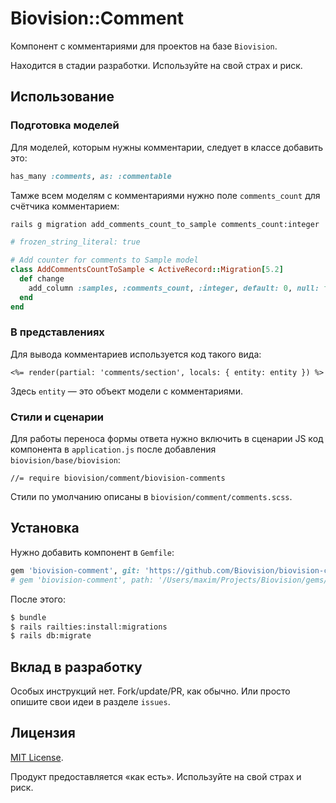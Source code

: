# Biovision::Comment

Компонент с комментариями для проектов на базе `Biovision`.

Находится в стадии разработки. Используйте на свой страх и риск.

## Использование

### Подготовка моделей

Для моделей, которым нужны комментарии, следует в классе добавить это:

```ruby
has_many :comments, as: :commentable
```

Тамже всем моделям с комментариями нужно поле `comments_count` для счётчика
комментарием:

```bash
rails g migration add_comments_count_to_sample comments_count:integer
```

```ruby
# frozen_string_literal: true

# Add counter for comments to Sample model
class AddCommentsCountToSample < ActiveRecord::Migration[5.2]
  def change
    add_column :samples, :comments_count, :integer, default: 0, null: false
  end
end
```

### В представлениях

Для вывода комментариев используется код такого вида:

```erb
<%= render(partial: 'comments/section', locals: { entity: entity }) %>
```

Здесь `entity` — это объект модели с комментариями.

### Стили и сценарии

Для работы переноса формы ответа нужно включить в сценарии JS код компонента
в `application.js` после добавления `biovision/base/biovision`:

```
//= require biovision/comment/biovision-comments
```

Стили по умолчанию описаны в `biovision/comment/comments.scss`.

## Установка

Нужно добавить компонент в `Gemfile`:

```ruby
gem 'biovision-comment', git: 'https://github.com/Biovision/biovision-comment'
# gem 'biovision-comment', path: '/Users/maxim/Projects/Biovision/gems/biovision-comment'
```

После этого:

```bash
$ bundle
$ rails railties:install:migrations
$ rails db:migrate
```

## Вклад в разработку

Особых инструкций нет. Fork/update/PR, как обычно. Или просто опишите свои идеи
в разделе `issues`.

## Лицензия

[MIT License](http://opensource.org/licenses/MIT).

Продукт предоставляется «как есть». Используйте на свой страх и риск.
